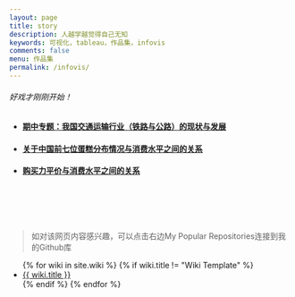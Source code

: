 ```yaml
---
layout: page
title: story
description: 人越学越觉得自己无知
keywords: 可视化，tableau，作品集，infovis
comments: false
menu: 作品集
permalink: /infovis/
---
```


###### 好戏才刚刚开始！
- ####  [期中专题：我国交通运输行业（铁路与公路）的现状与发展](https://bingxin70aa.github.io/Agroup/)
- ####  [关于中国前七位蛋糕分布情况与消费水平之间的关系](https://bingxin70aa.github.io/Agroup/)
- ####  [购买力平价与消费水平之间的关系](https://bingxin70aa.github.io/Agroup/)

</br></br>
--------------------------------
> 如对该网页内容感兴趣，可以点击右边My Popular Repositories连接到我的Github库

<ul class="listing">
{% for wiki in site.wiki %}
{% if wiki.title != "Wiki Template" %}
<li class="listing-item"><a href="{{ site.url }}{{ wiki.url }}">{{ wiki.title }}</a></li>
{% endif %}
{% endfor %}
</ul>
